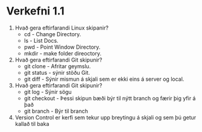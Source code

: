 # Verkefni 1.1

1. Hvað gera eftirfarandi Linux skipanir?
    * cd - Change Directory.
    * ls - List Docs.
    * pwd - Point Window Directory.
    * mkdir - make  folder direoctory.
2. Hvað gera eftirfarandi Git skipunir?
    * git clone - Afritar geymslu.
    * git status - sýnir stöðu Git.
    * git diff - Sýnir mismun á skjali sem er ekki eins á server og local.
3. Hvað gera eftirfarandi Git skipunir?
    * git log - Sýnir sögu 
    * git checkout - Þessi skipun bæði býr til nýtt branch og færir þig yfir á það
    * git branch - Býr til branch
4. Version Control er kerfi sem tekur upp breytingu á skjali og sem þú getur kallað til baka
